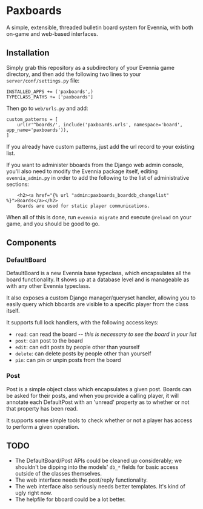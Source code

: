 # Paxboards

A simple, extensible, threaded bulletin board system for Evennia, with both on-game and web-based interfaces.

## Installation

Simply grab this repository as a subdirectory of your Evennia game directory, and then add the following two lines to your `server/conf/settings.py` file:

```
INSTALLED_APPS += ('paxboards',)
TYPECLASS_PATHS += ['paxboards']
```

Then go to `web/urls.py` and add:

```
custom_patterns = [
    url(r'^boards/', include('paxboards.urls', namespace='board', app_name='paxboards')),
]
```

If you already have custom patterns, just add the url record to your existing list.

If you want to administer bboards from the Django web admin console, you'll also need to modify the Evennia package itself, editing `evennia_admin.py` in order to add the following to the list of administrative sections:

```
    <h2><a href="{% url "admin:paxboards_boarddb_changelist" %}">Boards</a></h2>
    Boards are used for static player communications.
```

When all of this is done, run `evennia migrate` and execute `@reload` on your game, and you should be good to go.

## Components

### DefaultBoard

DefaultBoard is a new Evennia base typeclass, which encapsulates all the board functionality.  It shows up at a database level and is manageable as with any other Evennia typeclass.

It also exposes a custom Django manager/queryset handler, allowing you to easily query which bboards are visible to a specific player from the class itself.

It supports full lock handlers, with the following access keys:

* `read`: can read the board -- _this is necessary to see the board in your list_
* `post`: can post to the board
* `edit`: can edit posts by people other than yourself
* `delete`: can delete posts by people other than yourself
* `pin`: can pin or unpin posts from the board

### Post

Post is a simple object class which encapsulates a given post.  Boards can be asked for their posts, and when you provide a calling player, it will annotate each DefaultPost with an 'unread' property as to whether or not that property has been read.

It supports some simple tools to check whether or not a player has access to perform a given operation.

## TODO

* The DefaultBoard/Post APIs could be cleaned up considerably; we shouldn't be dipping into the models' `db_*` fields for basic access outside of the classes themselves.
* The web interface needs the post/reply functionality.
* The web interface also seriously needs better templates.  It's kind of ugly right now.
* The helpfile for bboard could be a lot better.